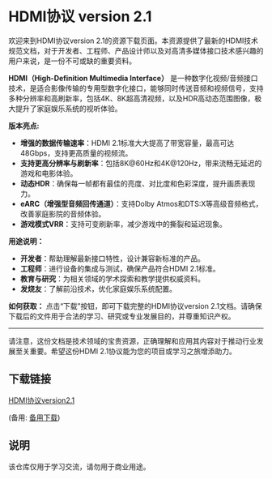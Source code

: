 # HDMI协议 version 2.1

欢迎来到HDMI协议version 2.1的资源下载页面。本资源提供了最新的HDMI技术规范文档，对于开发者、工程师、产品设计师以及对高清多媒体接口技术感兴趣的用户来说，是一份不可或缺的重要资料。

**HDMI（High-Definition Multimedia Interface）** 是一种数字化视频/音频接口技术，是适合影像传输的专用型数字化接口，能够同时传送音频和视频信号，支持多种分辨率和高刷新率，包括4K、8K超高清视频，以及HDR高动态范围图像，极大提升了家庭娱乐系统的视听体验。

**版本亮点:**
- **增强的数据传输速率**：HDMI 2.1标准大大提高了带宽容量，最高可达48Gbps，支持更高质量的视频流。
- **支持更高分辨率与刷新率**：包括8K@60Hz和4K@120Hz，带来流畅无延迟的游戏和电影体验。
- **动态HDR**：确保每一帧都有最佳的亮度、对比度和色彩深度，提升画质表现力。
- **eARC（增强型音频回传通道）**：支持Dolby Atmos和DTS:X等高级音频格式，改善家庭影院的音频体验。
- **游戏模式VRR**：支持可变刷新率，减少游戏中的撕裂和延迟现象。

**用途说明：**
- **开发者**：帮助理解最新接口特性，设计兼容新标准的产品。
- **工程师**：进行设备的集成与测试，确保产品符合HDMI 2.1标准。
- **教育与研究**：为相关领域的学术探索和教学提供权威资料。
- **发烧友**：了解前沿技术，优化家庭娱乐系统配置。

**如何获取：**
点击“下载”按钮，即可下载完整的HDMI协议version 2.1文档。请确保下载后的文件用于合法的学习、研究或专业发展目的，并尊重知识产权。

---

请注意，这份文档是技术领域的宝贵资源，正确理解和应用其内容对于推动行业发展至关重要。希望这份HDMI 2.1协议能为您的项目或学习之旅增添助力。

## 下载链接
[HDMI协议version2.1](https://pan.quark.cn/s/0612eba8a63a) 

(备用: [备用下载](https://pan.baidu.com/s/1Urwbrhb1hUx1IH5DiMHgKQ?pwd=1234))

## 说明

该仓库仅用于学习交流，请勿用于商业用途。

